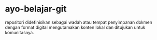 # ayo-belajar-git
repositori didefinisikan sebagai wadah atau tempat penyimpanan dokmen dengan format digital mengutamakan konten lokal dan ditujukan untuk komunitasnya.
